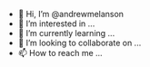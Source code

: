 - 👋 Hi, I’m @andrewmelanson
- 👀 I’m interested in ...
- 🌱 I’m currently learning ...
- 💞️ I’m looking to collaborate on ...
- 📫 How to reach me ...

<!---
andrewmelanson/andrewmelanson is a ✨ special ✨ repository because its `README.md` (this file) appears on your GitHub profile.
You can click the Preview link to take a look at your changes.
--->
